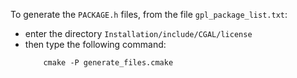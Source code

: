 To generate the `PACKAGE.h` files, from the file `gpl_package_list.txt`:

  - enter the directory `Installation/include/CGAL/license`
  - then type the following command:
    ```shell
        cmake -P generate_files.cmake
    ```
